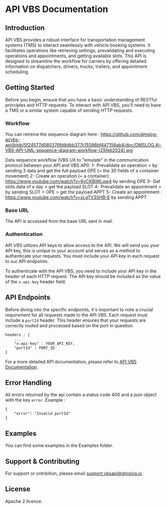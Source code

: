 # API VBS Documentation


## Introduction

API VBS provides a robust interface for transportation management systems (TMS) to interact seamlessly with vehicle booking systems. It facilitates operations like retrieving settings, prevalidating and executing operations and appointments, and getting available slots. This API is designed to streamline the workflow for carriers by offering detailed information on dispatchers, drivers, trucks, trailers, and appointment scheduling.

## Getting Started

Before you begin, ensure that you have a basic understanding of RESTful principles and HTTP requests. To interact with API VBS, you'll need to have a TMS or a similar system capable of sending HTTP requests.

### Workflow

You can retreive the sequence diagram here : https://github.com/dmslog-ai/vbs-api/blob/5f24577d080376fd8dbb377c15586bf447156ab4/doc/DMSLOG.Ai-VBS-API-UML-sequence-diagram-workflow-(25feb2024).jpg

Data sequence workflow (VBS UX to "emulate" in the communication protocol between your API and VBS API):
1- Prevalidate an operation > by sending 3 data and get the full payload OPE (= the 30 fields of a container movement)
2- Create an operation (= a container): https://www.youtube.com/watch?v=6vCKBiWLow4 by sending OPE
3- Get slots data of a day > get the payload SLOT
4- Prevalidate an appointment > by sending SLOT + OPE > get the payload APPT
5- Create an appointment : https://www.youtube.com/watch?v=xLgTV3SHB-E by sending APPT


### Base URL

The API is accessed from the base URL sent in mail.

### Authentication

API VBS utilizes API keys to allow access to the API. We will send you your API key, this is unique to your account and serves as a method to authenticate your requests.
You must include your API key in each request to our API endpoints.

To authenticate with the API VBS, you need to include your API key in the header of each HTTP request. The API key should be included as the value of the `x-api-key` header field.


## API Endpoints

Before diving into the specific endpoints, it's important to note a crucial requirement for all requests made to the API VBS. Each request must include a `portId` header. This header ensures that your requests are correctly routed and processed based on the port in question.


```
headers : {
    ...
    "x-api-key" : YOUR_API_KEY,
    "portId" : PORT_ID
}
```

For a more detailed API documentation, please refer to [API VBS Documentation](https://documenter.getpostman.com/view/15107629/2sA2r9VhiD#intro).

## Error Handling

All errors returned by the api contain a status code 400 and a json object with the key `error`.
Example : 
```
{
    "error": "Invalid portId"
}
```

## Examples

You can find some examples in the Examples folder.


## Support & Contributing

For support or cntribition, please email support.vbsapi@dmslog.io.


## License

Apache 2 licence.
